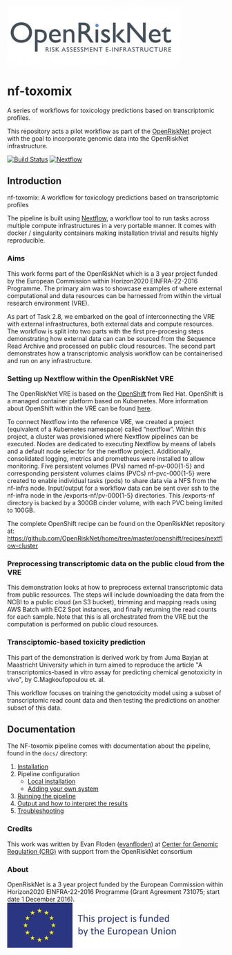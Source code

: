 
<img src="https://raw.githubusercontent.com/openrisknet/nf-toxomix/master/assets/orn_logo.png" width="400">


# nf-toxomix
A series of workflows for toxicology predictions based on transcriptomic profiles.

This repository acts a pilot workflow as part of the [OpenRiskNet](https://openrisknet.org/) project with the goal to
incorporate genomic data into the OpenRiskNet infrastructure.

[![Build Status](https://travis-ci.org/evanfloden/NF-toxomix.svg?branch=master)](https://travis-ci.org/evanfloden/NF-toxomix)
[![Nextflow](https://img.shields.io/badge/nextflow-%E2%89%A519.04.0-brightgreen.svg)](https://www.nextflow.io/)


## Introduction
nf-toxomix: A workflow for toxicology predictions based on transcriptomic profiles

The pipeline is built using [Nextflow](https://www.nextflow.io), a workflow tool to run tasks across multiple compute
infrastructures in a very portable manner. It comes with docker / singularity containers making installation trivial
and results highly reproducible.

### Aims

This work forms part of the OpenRiskNet which is a 3 year project funded by the European Commission within Horizon2020
EINFRA-22-2016 Programme. The primary aim was to showcase examples of where external computational and data resources
can be harnessed from within the virtual research environment (VRE).

As part of Task 2.8, we embarked on the goal of interconnecting the VRE with external infrastructures, both external
data and compute resources. The workflow is split into two parts with the first pre-procesing steps demonstrating
how external data can can be sourced from the Sequence Read Archive and processed on public cloud resources.
The second part demonstrates how a transcriptomic analysis workflow can be containerised and run on any infrastructure.


### Setting up Nextflow within the OpenRiskNet VRE

The OpenRiskNet VRE is based on the [OpenShift](https://www.openshift.com/) from Red Hat. OpenShift is a managed
container platform based on Kubernetes. More information about OpenShift within the VRE can be
found [here](https://github.com/OpenRiskNet/home/tree/master/openshift).

To connect Nextflow into the reference VRE, we created a project (equivalent of a Kubernetes namespace) called “nextflow”.
Within this project, a cluster was provisioned where Nextflow pipelines can be executed. Nodes are dedicated to executing Nextflow
by means of labels and a default node selector for the nextflow project. Additionally, consolidated logging, metrics and prometheus
were installed to allow monitoring. Five persistent volumes (PVs) named nf-pv-000{1-5} and corresponding persistent volumes claims
(PVCs) nf-pvc-000{1-5} were created to enable individual tasks (pods) to share data via a NFS from the nf-infra node. Input/output
for a workflow data can be sent over ssh to the nf-infra node in the /exports-nf/pv-000{1-5} directories. This /exports-nf directory
is backed by a 300GB cinder volume, with each PVC being limited to 100GB.

The complete OpenShift recipe can be found on the OpenRiskNet repository at:
https://github.com/OpenRiskNet/home/tree/master/openshift/recipes/nextflow-cluster


### Preprocessing transcriptomic data on the public cloud from the VRE

This demonstration looks at how to preprocess external transcriptomic data from public resources. The steps will include
downloading the data from the NCBI to a public cloud (an S3 bucket), trimming and mapping reads using AWS Batch with
EC2 Spot instances, and finally returning the read counts for each sample. Note that this is all orchestrated from the VRE
but the computation is performed on public cloud resources.


### Transciptomic-based toxicity prediction

This part of the demonstration is derived work by from Juma Bayjan at Maastricht University which in turn aimed to reproduce
the article "A transcriptomics-based in vitro assay for predicting chemical genotoxicity in vivo", by C.Magkoufopoulou et. al.

This workflow focuses on training the genotoxicity model using a subset of transcriptomic read count data and then testing the
predictions on another subset of this data.


## Documentation
The NF-toxomix pipeline comes with documentation about the pipeline, found in the `docs/` directory:

1. [Installation](docs/installation.md)
2. Pipeline configuration
    * [Local installation](docs/configuration/local.md)
    * [Adding your own system](docs/configuration/adding_your_own.md)
3. [Running the pipeline](docs/usage.md)
4. [Output and how to interpret the results](docs/output.md)
5. [Troubleshooting](docs/troubleshooting.md)

### Credits
This work was written by Evan Floden ([evanfloden](https://github.com/evanfloden)) at [Center for Genomic Regulation (CRG)](http://www.crg.eu) with
support from the OpenRiskNet consortium

### About
OpenRiskNet is a 3 year project funded by the European Commission within Horizon2020 EINFRA-22-2016 Programme (Grant Agreement 731075; start date 1 December 2016).
<img src="https://raw.githubusercontent.com/openrisknet/nf-toxomix/master/assets/EU-logo.png" width="400">
